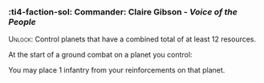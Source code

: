 ### :ti4-faction-sol: **Commander**: Claire Gibson - _Voice of the People_

<span style="font-variant:small-caps;">Unlock</span>: Control planets that have a combined total of at least 12 resources.

At the start of a ground combat on a planet you control:

You may place 1 infantry from your reinforcements on that planet.

